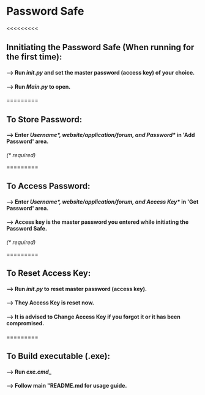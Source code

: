# Password Safe

<<<<<<<<<

## **Innitiating the Password Safe (When running for the first time):**
#### --> Run _**init.py**_ and set the master password (access key) of your choice.
#### --> Run _**Main.py**_ to open.

=========

## **To Store Password:**
#### --> Enter _Username*, website/application/forum, and Password*_ in 'Add Password' area.
_(* required)_

=========

## **To Access Password:**
#### --> Enter _Username*, website/application/forum, and Access Key*_ in 'Get Password' area.
#### --> Access key is the master password you entered while initiating the Password Safe.
_(* required)_

=========

## **To Reset Access Key:**
#### --> Run _**init.py**_ to reset master password (access key).
#### --> They Access Key is reset now.
#### --> It is advised to Change Access Key if you forgot it or it has been compromised.

=========

## **To Build executable (.exe):**
#### --> Run _**exe.cmd**__
#### --> Follow main **"README.md** for usage guide.
>>>>>>>>>
